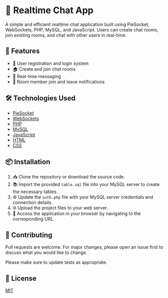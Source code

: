 # 🚀 Realtime Chat App

A simple and efficient realtime chat application built using PieSocket, WebSockets, PHP, MySQL, and JavaScript. Users can create chat rooms, join existing rooms, and chat with other users in real-time.

## 🌟 Features

- 🚪 User registration and login system
- 🏠 Create and join chat rooms
- 💬 Real-time messaging
- 📢 Room member join and leave notifications

## 🛠️ Technologies Used

- [PieSocket](https://www.piesocket.com/)
- [WebSockets](https://developer.mozilla.org/en-US/docs/Web/API/WebSockets_API)
- [PHP](https://www.php.net/)
- [MySQL](https://www.mysql.com/)
- [JavaScript](https://developer.mozilla.org/en-US/docs/Web/JavaScript)
- [HTML](https://developer.mozilla.org/en-US/docs/Web/HTML)
- [CSS](https://developer.mozilla.org/en-US/docs/Web/CSS)

## 📦 Installation

1. 📥 Clone the repository or download the source code.
2. 📚 Import the provided `table.sql` file into your MySQL server to create the necessary tables.
3. ⚙️ Update the `auth.php` file with your MySQL server credentials and connection details.
4. 🌐 Upload the project files to your web server.
5. 🌟 Access the application in your browser by navigating to the corresponding URL.

## 🤝 Contributing

Pull requests are welcome. For major changes, please open an issue first to discuss what you would like to change.

Please make sure to update tests as appropriate.

## 📜 License

[MIT](https://choosealicense.com/licenses/mit/)
